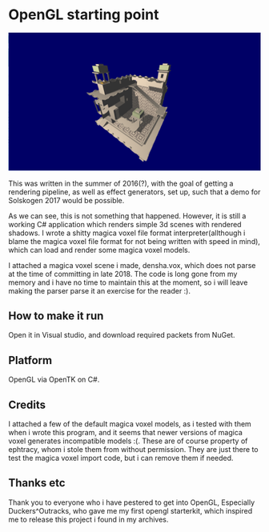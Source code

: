 # OpenGL starting point

![preview.PNG](preview.PNG)

This was written in the summer of 2016(?), with the goal of getting a rendering pipeline, as well as effect generators, set up, such that a demo for Solskogen 2017 would be possible.

As we can see, this is not something that happened. However, it is still a working C# application which renders simple 3d scenes with rendered shadows. I wrote a shitty magica voxel file format interpreter(allthough i blame the magica voxel file format for not being written with speed in mind), which can load and render some magica voxel models. 

I attached a magica voxel scene i made, densha.vox, which does not parse at the time of committing in late 2018. The code is long gone from my memory and i have no time to maintain this at the moment, so i will leave making the parser parse it an exercise for the reader :).

## How to make it run

Open it in Visual studio, and download required packets from NuGet.

## Platform

OpenGL via OpenTK on C#.

## Credits

I attached a few of the default magica voxel models, as i tested with them when i wrote this program, and it seems that newer versions of magica voxel generates incompatible models :(. These are of course property of ephtracy, whom i stole them from without permission. They are just there to test the magica voxel import code, but i can remove them if needed.

## Thanks etc

Thank you to everyone who i have pestered to get into OpenGL, Especially Duckers^Outracks, who gave me my first opengl starterkit, which inspired me to release this project i found in my archives.